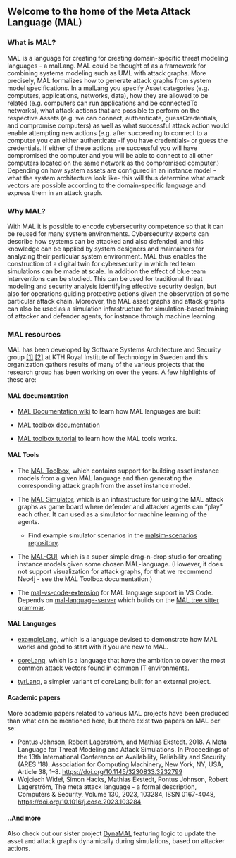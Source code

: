 ## Welcome to the home of the Meta Attack Language (MAL)

### What is MAL?
MAL is a language for creating for creating domain-specific threat modeling languages - a malLang. MAL could be thought of as a framework for combining systems modeling such as UML with attack graphs. More precisely, MAL formalizes how to generate attack graphs from system model specifications. In a malLang you specify Asset categories (e.g. computers, applications, networks, data), how they are allowed to be related (e.g. computers can run applications and be connectedTo networks), what attack actions that are possible to perform on the respective Assets (e.g. we can connect, authenticate, guessCredentials, and compromise computers) as well as what successful attack action would enable attempting new actions (e.g. after succeeding to connect to a computer you can either authenticate -if you have credentials- or guess the credentials. If either of these actions are successful you will have compromised the computer and you will be able to connect to all other computers located on the same network as the compromised computer.) Depending on how system assets are configured in an instance model -what the system architecture look like- this will thus determine what attack vectors are possible according to the domain-specific language and express them in an attack graph.

### Why MAL?
With MAL it is possible to encode cybersecurity competence so that it can be reused for many system environments. Cybersecurity experts can describe how systems can be attacked and also defended, and this knowledge can be applied by system designers and maintainers for analyzing their particular system environment. MAL thus enables the construction of a digital twin for cybersecurity in which red team simulations can be made at scale. In addition the effect of blue team interventions can be studied. This can be used for traditional threat modeling and security analysis identifying effective security design, but also for operations guiding protective actions given the observation of some particular attack chain. Moreover, the MAL asset graphs and attack graphs can also be used as a simulation infrastructure for simulation-based training of attacker and defender agents, for instance through machine learning.

### MAL resources
MAL has been developed by Software Systems Architecture and Security group [[1]](https://www.kth.se/cs/nse/research/software-systems-architecture-and-security) [[2]](https://github.com/KTH-SSAS) at KTH Royal Institute of Technology in Sweden and this organization gathers results of many of the various projects that the research group has been working on over the years. A few highlights of these are:

#### MAL documentation

- [MAL Documentation wiki](https://github.com/mal-lang/mal-documentation/wiki) to learn how MAL languages are built

- [MAL toolbox documentation](https://mal-lang.org/mal-toolbox/)

- [MAL toolbox tutorial](https://github.com/mal-lang/mal-toolbox-tutorial) to learn how the MAL tools works.

#### MAL Tools

- The [MAL Toolbox](https://github.com/mal-lang/mal-toolbox), which contains support for building asset instance models from a given MAL language and then generating the corresponding attack graph from the asset instance model.

- The [MAL Simulator](https://github.com/mal-lang/mal-simulator), which is an infrastructure for using the MAL attack graphs as game board where defender and attacker agents can “play” each other. It can used as a simulator for machine learning of the agents.
  - Find example simulator scenarios in the [malsim-scenarios repository](https://github.com/mal-lang/malsim-scenarios).

- The [MAL-GUI](https://github.com/mal-lang/mal-gui), which is a super simple drag-n-drop studio for creating instance models given some chosen MAL-language. (However, it does not support visualization for attack graphs, for that we recommend Neo4j - see the MAL Toolbox documentation.)

- The [mal-vs-code-extension](https://github.com/mal-lang/mal-vscode-extension) for MAL language support in VS Code. Depends on [mal-language-server](https://github.com/mal-lang/mal-ls) which builds on the [MAL tree sitter grammar](https://github.com/mal-lang/tree-sitter-mal).

#### MAL Languages

- [exampleLang](https://github.com/mal-lang/exampleLang/blob/master/src/main/mal/exampleLang.mal), which is a language devised to demonstrate how MAL works and good to start with if you are new to MAL.

- [coreLang](https://github.com/mal-lang/coreLang), which is a language that have the ambition to cover the most common attack vectors found in common IT environments.

- [tyrLang](https://github.com/mal-lang/tyrLang), a simpler variant of coreLang built for an external project.


#### Academic papers
More academic papers related to various MAL projects have been produced than what can be mentioned here, but there exist two papers on MAL per se:
- Pontus Johnson, Robert Lagerström, and Mathias Ekstedt. 2018. A Meta Language for Threat Modeling and Attack Simulations. In Proceedings of the 13th International Conference on Availability, Reliability and Security (ARES '18). Association for Computing Machinery, New York, NY, USA, Article 38, 1–8. https://doi.org/10.1145/3230833.3232799
- Wojciech Wideł, Simon Hacks, Mathias Ekstedt, Pontus Johnson, Robert Lagerström, The meta attack language - a formal description, Computers & Security, Volume 130, 2023, 103284, ISSN 0167-4048, https://doi.org/10.1016/j.cose.2023.103284

#### ..And more
Also check out our sister project [DynaMAL](https://gitlab.com/kth-ssas/dynamal-group/dynamal-documentation) featuring logic to update the asset and attack graphs dynamically during simulations, based on attacker actions.
